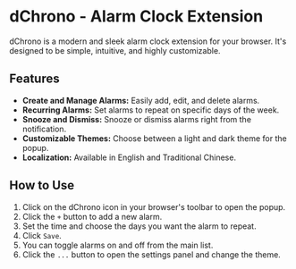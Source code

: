 # dChrono - Alarm Clock Extension

dChrono is a modern and sleek alarm clock extension for your browser. It's designed to be simple, intuitive, and highly customizable.

## Features

*   **Create and Manage Alarms:** Easily add, edit, and delete alarms.
*   **Recurring Alarms:** Set alarms to repeat on specific days of the week.
*   **Snooze and Dismiss:** Snooze or dismiss alarms right from the notification.
*   **Customizable Themes:** Choose between a light and dark theme for the popup.
*   **Localization:** Available in English and Traditional Chinese.

## How to Use

1.  Click on the dChrono icon in your browser's toolbar to open the popup.
2.  Click the `+` button to add a new alarm.
3.  Set the time and choose the days you want the alarm to repeat.
4.  Click `Save`.
5.  You can toggle alarms on and off from the main list.
6.  Click the `...` button to open the settings panel and change the theme.
